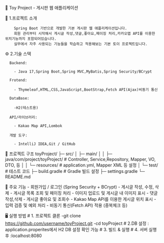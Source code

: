 📝 Toy Project - 게시판 웹 애플리케이션

  📌 1.프로젝트 소개
  
        Spring Boot 기반으로 개발한 기본 게시판 웹 애플리케이션입니다.
        회원 관리부터 시작해서 게시글 작성,댓글,좋아요,페이징 처리,카카오맵 API를 이용한 위치기능까지 포함되어있습니다.
        실무에서 자주 사용되는 기능들을 학습하고 적용해보는 기본 토이 프로젝트입니다.
  
  ⚙️ 2.기술 스택
  
      Backend: 
      
        - Java 17,Spring Boot,Spring MVC,MyBatis,Spring Security/BCrypt
        
      Frotend: 
      
        - Thymeleaf,HTML,CSS,JavaScript,BootStrap,Fetch API(Ajax)비동기 통신
        
      DataBase: 
      
        -H2(테스트용)
        
      API/라이브러리: 
      
        - Kakao Map API,Lombok
        
      개발 도구:
      
        - IntelliJ IDEA,Git / GitHub
        
  
  📂 프로젝트 구조
    toyProject/
     ├─ src/
     │  ├─ main/
     │  │  ├─ java/com/project/toyProject/  # Controller, Service,Repository, Mapper, VO, DTO, 등
     │  │  └─ resources/                    # application.yml, Mapper XML 등 설정
     │  └─ test/                            # 테스트 코드
     ├─ build.gradle                        # Gradle 빌드 설정
     ├─ settings.gradle
     └─ README.md
  
  🚀 주요 기능
    - 회원가입 / 로그인 (Spring Security + BCrypt)
    - 게시글 작성, 수정, 삭제
    - 게시글 목록 조회 및 페이징 처리
    - 이미지 업로드 및 게시글 내 이미지 표시
    - 댓글 작성,삭제
    - 게시글 좋아요 및 조회수
    - Kakao Map API를 이용한 게시글 위치 표시
    - 입력 검증 및 예외 처리
    - 비동기 통신(Fetch API) 적용 (중복체크 등)
      
  🖥 실행 방법
      # 1. 프로젝트 클론
        -git clone https://github.com/username/toyProject.git
        -cd toyProject
      # 2.DB 설정 : application.properites에서 H2 DB 설정 확인 가능
      # 3. 빌드 & 실행
      # 4. 서버 실행 후 :localhost:8080
      
